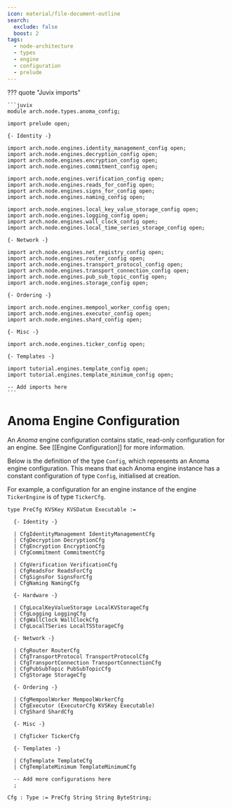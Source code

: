 ```yaml
---
icon: material/file-document-outline
search:
  exclude: false
  boost: 2
tags:
  - node-architecture
  - types
  - engine
  - configuration
  - prelude
---
```


??? quote "Juvix imports"

    ```juvix
    module arch.node.types.anoma_config;

    import prelude open;

    {- Identity -}

    import arch.node.engines.identity_management_config open;
    import arch.node.engines.decryption_config open;
    import arch.node.engines.encryption_config open;
    import arch.node.engines.commitment_config open;

    import arch.node.engines.verification_config open;
    import arch.node.engines.reads_for_config open;
    import arch.node.engines.signs_for_config open;
    import arch.node.engines.naming_config open;

    import arch.node.engines.local_key_value_storage_config open;
    import arch.node.engines.logging_config open;
    import arch.node.engines.wall_clock_config open;
    import arch.node.engines.local_time_series_storage_config open;

    {- Network -}

    import arch.node.engines.net_registry_config open;
    import arch.node.engines.router_config open;
    import arch.node.engines.transport_protocol_config open;
    import arch.node.engines.transport_connection_config open;
    import arch.node.engines.pub_sub_topic_config open;
    import arch.node.engines.storage_config open;

    {- Ordering -}

    import arch.node.engines.mempool_worker_config open;
    import arch.node.engines.executor_config open;
    import arch.node.engines.shard_config open;

    {- Misc -}

    import arch.node.engines.ticker_config open;

    {- Templates -}

    import tutorial.engines.template_config open;
    import tutorial.engines.template_minimum_config open;

    -- Add imports here
    ```

# Anoma Engine Configuration

An _Anoma_ engine configuration contains static, read-only configuration for an
engine. See [[Engine Configuration]] for more information.

Below is the definition of the type `Config`, which represents an Anoma engine
configuration. This means that each Anoma engine instance has a constant
configuration of type `Config`, initialised at creation.

For example, a configuration for an engine instance of the engine `TickerEngine`
is of type `TickerCfg`.

<!-- --8<-- [start:anoma-config-type] -->
```juvix
type PreCfg KVSKey KVSDatum Executable :=

  {- Identity -}

  | CfgIdentityManagement IdentityManagementCfg
  | CfgDecryption DecryptionCfg
  | CfgEncryption EncryptionCfg
  | CfgCommitment CommitmentCfg

  | CfgVerification VerificationCfg
  | CfgReadsFor ReadsForCfg
  | CfgSignsFor SignsForCfg
  | CfgNaming NamingCfg

  {- Hardware -}

  | CfgLocalKeyValueStorage LocalKVStorageCfg
  | CfgLogging LoggingCfg
  | CfgWallClock WallClockCfg
  | CfgLocalTSeries LocalTSStorageCfg

  {- Network -}

  | CfgRouter RouterCfg
  | CfgTransportProtocol TransportProtocolCfg
  | CfgTransportConnection TransportConnectionCfg
  | CfgPubSubTopic PubSubTopicCfg
  | CfgStorage StorageCfg

  {- Ordering -}

  | CfgMempoolWorker MempoolWorkerCfg
  | CfgExecutor (ExecutorCfg KVSKey Executable)
  | CfgShard ShardCfg

  {- Misc -}

  | CfgTicker TickerCfg

  {- Templates -}

  | CfgTemplate TemplateCfg
  | CfgTemplateMinimum TemplateMinimumCfg

  -- Add more configurations here
  ;

Cfg : Type := PreCfg String String ByteString;
```
<!-- --8<-- [end:anoma-config-type] -->
